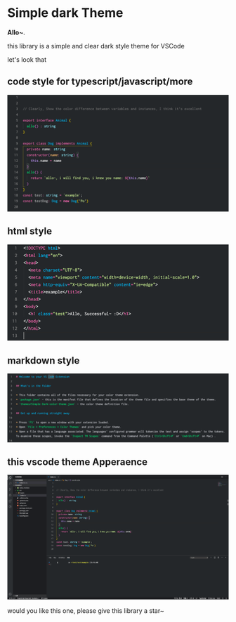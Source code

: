 # Simple dark Theme

**Allo~**.

this library is a simple and clear dark style theme for VSCode

let's look that

## code style for typescript/javascript/more

![code](/images/tscode.png)

## html style

![html](/images/html.png)

## markdown style

![markdown](/images/markdown.png)

## this vscode theme Apperaence

![appearence](/images/appearence.png)

would you like this one, please give this library a star~
